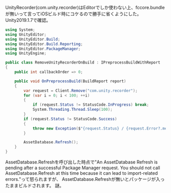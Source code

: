 UnityRecorder(com.unity.recorder)はEditorでしか使わない上、fccore.bundleが無いって言ってiOSビルド時にコケるので勝手に省くようにした。
Unity2019.1.7で確認。

```csharp
using System;
using UnityEditor;
using UnityEditor.Build;
using UnityEditor.Build.Reporting;
using UnityEditor.PackageManager;
using UnityEngine;

public class RemoveUnityRecorderOnBuild : IPreprocessBuildWithReport
{
    public int callbackOrder => 0;

    public void OnPreprocessBuild(BuildReport report)
    {
        var request = Client.Remove("com.unity.recorder");
        for (var i = 0; i < 100; ++i)
        {
            if (request.Status != StatusCode.InProgress) break;
            System.Threading.Thread.Sleep(100);
        }
        if (request.Status != StatusCode.Success)
        {
            throw new Exception($"{request.Status} / {request.Error?.message}");
        }

        AssetDatabase.Refresh();
    }
}
```

AssetDatabase.Refreshを呼び出した時点で"An AssetDatabase Refresh is pending after a successful Package Manager request. You should not call AssetDatabase.Refresh at this time because it can lead to import-related errors."って怒られますが、
AssetDatabase.Refreshが無いとパッケージが入ったままビルドされます。
謎。
